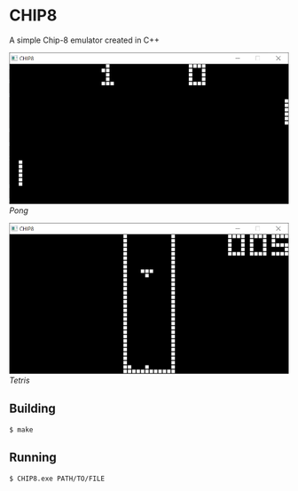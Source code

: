 # CHIP8
A simple Chip-8 emulator created in C++

![Pong](screenshots/PONG.png "Pong")
*Pong*

![Tetris](screenshots/Tetris.png "Tetris")
*Tetris*

## Building
```
$ make
```

## Running
```
$ CHIP8.exe PATH/TO/FILE
```